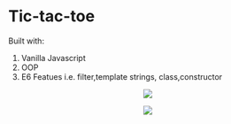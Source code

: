 # Tic-tac-toe 

Built with:
1. Vanilla Javascript
2. OOP 
3. E6 Featues i.e. filter,template strings, class,constructor

<p align="center">
  <img src="https://user-images.githubusercontent.com/6277603/42853511-c0210bc2-89eb-11e8-8eef-963757d0c4a3.png">
  </p>
<p align="center">
  <img src="https://user-images.githubusercontent.com/6277603/42853511-c0210bc2-89eb-11e8-8eef-963757d0c4a3.png">
  </p>
